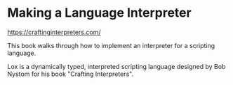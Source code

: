 # Making a Language Interpreter

https://craftinginterpreters.com/

This book walks through how to implement an interpreter for a scripting language.

Lox is a dynamically typed, interpreted scripting language designed by Bob Nystom for his book "Crafting Interpreters".
